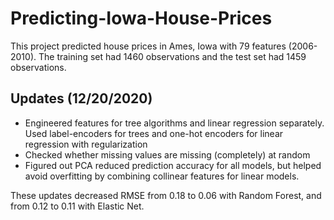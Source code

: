 # Predicting-Iowa-House-Prices
This project predicted house prices in Ames, Iowa with 79 features (2006-2010). The training set had 1460 observations and the test set had 1459 observations.
## Updates (12/20/2020)
* Engineered features for tree algorithms and linear regression separately. Used label-encoders for trees and one-hot encoders for linear regression with regularization
* Checked whether missing values are missing (completely) at random
* Figured out PCA reduced prediction accuracy for all models, but helped avoid overfitting by combining collinear features for linear models.

These updates decreased RMSE from 0.18 to 0.06 with Random Forest, and from 0.12 to 0.11 with Elastic Net.
